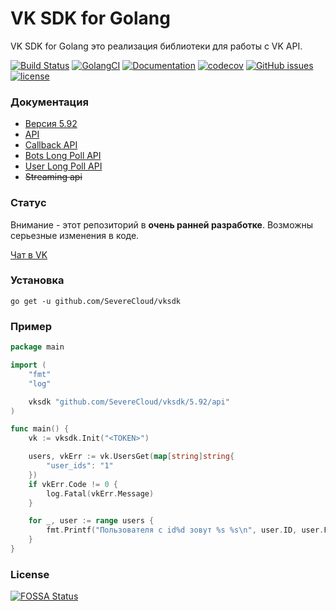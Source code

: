 # VK SDK for Golang

VK SDK for Golang это реализация библиотеки для работы с VK API.

[![Build Status](https://travis-ci.com/SevereCloud/vksdk.svg?branch=master)](https://travis-ci.com/SevereCloud/vksdk)
[![GolangCI](https://golangci.com/badges/github.com/SevereCloud/vksdk.svg)](https://golangci.com/r/github.com/SevereCloud/vksdk)
[![Documentation](https://godoc.org/github.com/SevereCloud/vksdk?status.svg)](http://godoc.org/github.com/SevereCloud/vksdk)
[![codecov](https://codecov.io/gh/SevereCloud/vksdk/branch/master/graph/badge.svg)](https://codecov.io/gh/SevereCloud/vksdk)
[![GitHub issues](https://img.shields.io/github/issues/SevereCloud/vksdk.svg)](https://github.com/SevereCloud/vksdk/issues)
[![license](https://img.shields.io/github/license/SevereCloud/vksdk.svg?maxAge=2592000)](https://github.com/SevereCloud/vksdk/blob/master/LICENSE)

### Документация

- [Версия 5.92](https://github.com/SevereCloud/vksdk/tree/master/5.92)
- [API](https://github.com/SevereCloud/vksdk/tree/master/5.92/api)
- [Callback API](https://github.com/SevereCloud/vksdk/tree/master/5.92/callback)
- [Bots Long Poll API](https://github.com/SevereCloud/vksdk/tree/master/5.92/longpoll-bot)
- [User Long Poll API](https://github.com/SevereCloud/vksdk/tree/master/5.92/longpoll-user)
- ~~Streaming api~~

### Статус

Внимание - этот репозиторий в **очень ранней разработке**. Возможны серьезные изменения в коде.

[Чат в VK](https://vk.me/join/AJQ1d6Or8Q00Y_CSOESfbqGt)

### Установка

```shell
go get -u github.com/SevereCloud/vksdk
```

### Пример

```go
package main

import (
	"fmt"
	"log"

	vksdk "github.com/SevereCloud/vksdk/5.92/api"
)

func main() {
	vk := vksdk.Init("<TOKEN>")

	users, vkErr := vk.UsersGet(map[string]string{
		"user_ids": "1"
	})
	if vkErr.Code != 0 {
		log.Fatal(vkErr.Message)
	}

	for _, user := range users {
		fmt.Printf("Пользователя с id%d зовут %s %s\n", user.ID, user.FirstName, user.LastName)
	}
}
```

### License

[![FOSSA Status](https://app.fossa.io/api/projects/git%2Bgithub.com%2FSevereCloud%2Fvksdk.svg?type=large)](https://app.fossa.io/projects/git%2Bgithub.com%2FSevereCloud%2Fvksdk?ref=badge_large)